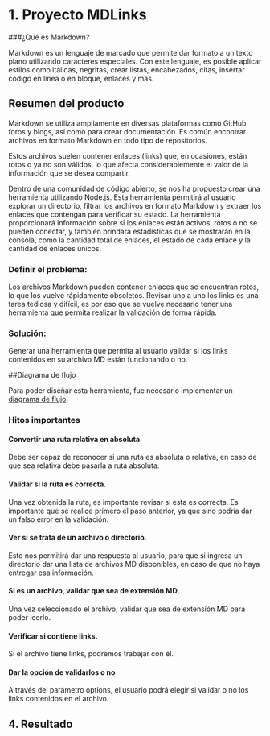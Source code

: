 # 1. Proyecto  MDLinks

###¿Qué es Markdown?

Markdown es un lenguaje de marcado que permite dar formato a un texto plano utilizando caracteres especiales. Con este lenguaje, es posible aplicar estilos como itálicas, negritas, crear listas, encabezados, citas, insertar código en línea o en bloque, enlaces y más.

## Resumen del producto
Markdown se utiliza ampliamente en diversas plataformas como GitHub, foros y blogs, así como para crear documentación. Es común encontrar archivos en formato Markdown en todo tipo de repositorios.

Estos archivos suelen contener enlaces (links) que, en ocasiones, están rotos o ya no son válidos, lo que afecta considerablemente el valor de la información que se desea compartir.

Dentro de una comunidad de código abierto, se nos ha propuesto crear una herramienta utilizando Node.js. Esta herramienta permitirá al usuario explorar un directorio, filtrar los archivos en formato Markdown y extraer los enlaces que contengan para verificar su estado. La herramienta proporcionará información sobre si los enlaces están activos, rotos o no se pueden conectar, y también brindará estadísticas que se mostrarán en la consola, como la cantidad total de enlaces, el estado de cada enlace y la cantidad de enlaces únicos.

### Definir el problema:

Los archivos Markdown pueden contener enlaces que se encuentran rotos, lo que los vuelve rápidamente obsoletos. Revisar uno a uno los links es una tarea tediosa y difícil, es por eso que se vuelve necesario tener una herramienta que permita realizar la validación de forma rápida. 

### Solución: 
Generar una herramienta que permita al usuario validar si los links contenidos en su archivo MD están funcionando o no. 

##Diagrama de flujo 

Para poder diseñar esta herramienta, fue necesario implementar un [diagrama de flujo](https://miro.com/app/board/uXjVM7AfxS0=/?share_link_id=624662679560).

### Hitos importantes 

#### Convertir una ruta relativa en absoluta. 
Debe ser capaz de reconocer si una ruta es absoluta  o relativa, en caso de que sea relativa debe pasarla a ruta absoluta. 

#### Validar si la ruta es correcta. 
Una vez obtenida la ruta, es importante revisar si esta es correcta. Es importante que se realice primero el paso anterior, ya que sino podría dar un falso error en la validación. 
	
#### Ver si se trata de un archivo o directorio.
Esto nos permitirá dar una respuesta al usuario, para que si ingresa un directorio dar una lista de archivos MD disponibles, en caso de que no haya entregar esa información. 
#### Si es un archivo, validar que sea de extensión MD.
Una vez seleccionado el archivo, validar que sea de extensión MD para poder leerlo. 
#### Verificar si contiene links. 
Si el archivo tiene links, podremos trabajar con él. 
#### Dar la opción de validarlos o no
A través del parámetro options, el usuario podrá elegir si validar o no los links contenidos en el archivo. 

## 4. Resultado

